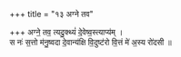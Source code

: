 +++
title = "१३ अग्ने तव"

+++
अग्ने॒ तव॒ त्यदु॒क्थ्यं॑ दे॒वेष्व॒स्त्याप्य॑म् ।  
स नः॑ स॒त्तो म॑नु॒ष्वदा दे॒वान्य॑क्षि वि॒दुष्ट॑रो वि॒त्तं मे॑ अ॒स्य रो॑दसी ॥
